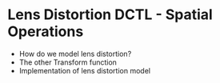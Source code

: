 # Lens Distortion DCTL - Spatial Operations

* How do we model lens distortion?
* The other Transform function
* Implementation of lens distortion model
